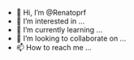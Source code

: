 - 👋 Hi, I’m @Renatoprf
- 👀 I’m interested in ...
- 🌱 I’m currently learning ...
- 💞️ I’m looking to collaborate on ...
- 📫 How to reach me ...

<!---
Renatoprf/Renatoprf is a ✨ special ✨ repository because its `README.md` (this file) appears on your GitHub profile.
You can click the Preview link to take a look at your changes.
--->
